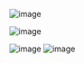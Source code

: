 
![image](https://github.com/user-attachments/assets/46251b5c-d465-4b3c-a821-442297c6cbb7)

![image](https://github.com/user-attachments/assets/177d05ec-9df6-43e0-b1e6-91fd862909a9)

![image](https://github.com/user-attachments/assets/84f224bd-5aae-4130-8b3f-196c627c6a13)
![image](https://github.com/user-attachments/assets/6b4e87cc-a1e5-4565-8004-21e5875255e3)


